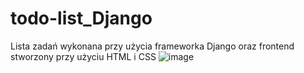 # todo-list_Django
Lista zadań wykonana przy użycia frameworka Django oraz frontend stworzony przy użyciu HTML i CSS
![image](https://user-images.githubusercontent.com/94014639/224508207-6cce9150-8d0a-49a8-9886-940d92f4b215.png)
